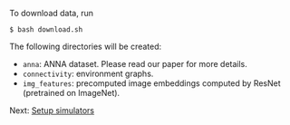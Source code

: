 To download data, run

```
$ bash download.sh
```

The following directories will be created:
* `anna`: ANNA dataset. Please read our paper for more details.
* `connectivity`: environment graphs.
* `img_features`: precomputed image embeddings computed by ResNet (pretrained on ImageNet). 

Next: [Setup simulators](https://github.com/debadeepta/learningtoask/tree/master/code)

